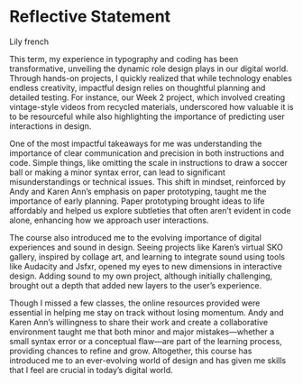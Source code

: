 # Reflective Statement
Lily french 

This term, my experience in typography and coding has been transformative, unveiling the dynamic role design plays in our digital world. Through hands-on projects, I quickly realized that while technology enables endless creativity, impactful design relies on thoughtful planning and detailed testing. For instance, our Week 2 project, which involved creating vintage-style videos from recycled materials, underscored how valuable it is to be resourceful while also highlighting the importance of predicting user interactions in design.

One of the most impactful takeaways for me was understanding the importance of clear communication and precision in both instructions and code. Simple things, like omitting the scale in instructions to draw a soccer ball or making a minor syntax error, can lead to significant misunderstandings or technical issues. This shift in mindset, reinforced by Andy and Karen Ann’s emphasis on paper prototyping, taught me the importance of early planning. Paper prototyping brought ideas to life affordably and helped us explore subtleties that often aren’t evident in code alone, enhancing how we approach user interactions.

The course also introduced me to the evolving importance of digital experiences and sound in design. Seeing projects like Karen’s virtual SKO gallery, inspired by collage art, and learning to integrate sound using tools like Audacity and Jsfxr, opened my eyes to new dimensions in interactive design. Adding sound to my own project, although initially challenging, brought out a depth that added new layers to the user’s experience.

Though I missed a few classes, the online resources provided were essential in helping me stay on track without losing momentum. Andy and Karen Ann’s willingness to share their work and create a collaborative environment taught me that both minor and major mistakes—whether a small syntax error or a conceptual flaw—are part of the learning process, providing chances to refine and grow. Altogether, this course has introduced me to an ever-evolving world of design and has given me skills that I feel are crucial in today’s digital world.


